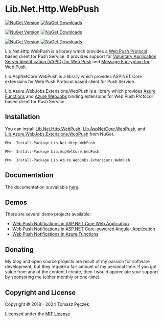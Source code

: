 # Lib.Net.Http.WebPush

[![NuGet Version](https://img.shields.io/nuget/v/Lib.Net.Http.WebPush?label=Lib.Net.Http.WebPush&logo=nuget)](https://www.nuget.org/packages/Lib.Net.Http.WebPush)
[![NuGet Downloads](https://img.shields.io/nuget/dt/Lib.Net.Http.WebPush?label=⭳)](https://www.nuget.org/packages/Lib.Net.Http.WebPush)

[![NuGet Version](https://img.shields.io/nuget/v/Lib.AspNetCore.WebPush?label=Lib.AspNetCore.WebPush&logo=nuget)](https://www.nuget.org/packages/Lib.AspNetCore.WebPush)
[![NuGet Downloads](https://img.shields.io/nuget/dt/Lib.AspNetCore.WebPush?label=⭳)](https://www.nuget.org/packages/Lib.AspNetCore.WebPush)

[![NuGet Version](https://img.shields.io/nuget/v/Lib.Azure.WebJobs.Extensions.WebPush?label=Lib.Azure.WebJobs.Extensions.WebPush&logo=nuget)](https://www.nuget.org/packages/Lib.Azure.WebJobs.Extensions.WebPush)
[![NuGet Downloads](https://img.shields.io/nuget/dt/Lib.Azure.WebJobs.Extensions.WebPush?label=⭳)](https://www.nuget.org/packages/Lib.Azure.WebJobs.Extensions.WebPush)

Lib.Net.Http.WebPush is a library which provides a [Web Push Protocol](https://tools.ietf.org/html/rfc8030) based client for Push Service. It provides support for [Voluntary Application Server Identification (VAPID) for Web Push](https://tools.ietf.org/html/rfc8292) and [Message Encryption for Web Push](https://tools.ietf.org/html/rfc8291).

Lib.AspNetCore.WebPush is a library which provides ASP.NET Core extensions for Web Push Protocol based client for Push Service.

Lib.Azure.WebJobs.Extensions.WebPush is a library which provides [Azure Functions](https://functions.azure.com/) and [Azure WebJobs](https://docs.microsoft.com/en-us/azure/app-service/web-sites-create-web-jobs) binding extensions for Web Push Protocol based client for Push Service.

## Installation

You can install [Lib.Net.Http.WebPush](https://www.nuget.org/packages/Lib.Net.Http.WebPush), [Lib.AspNetCore.WebPush](https://www.nuget.org/packages/Lib.AspNetCore.WebPush), and [Lib.Azure.WebJobs.Extensions.WebPush](https://www.nuget.org/packages/Lib.Azure.WebJobs.Extensions.WebPush) from NuGet.

```
PM>  Install-Package Lib.Net.Http.WebPush
```

```
PM>  Install-Package Lib.AspNetCore.WebPush
```

```
PM>  Install-Package Lib.Azure.WebJobs.Extensions.WebPush
```

## Documentation

The documentation is available [here](https://tpeczek.github.io/Lib.Net.Http.WebPush/).

## Demos

There are several demo projects available:
- [Web Push Notifications in ASP.NET Core Web Application](https://github.com/tpeczek/Demo.AspNetCore.PushNotifications)
- [Web Push Notifications in ASP.NET Core-powered Angular Application](https://github.com/tpeczek/Demo.AspNetCore.Angular.PushNotifications)
- [Web Push Notifications in Azure Functions](https://github.com/tpeczek/Demo.Azure.Funtions.PushNotifications)

## Donating

My blog and open source projects are result of my passion for software development, but they require a fair amount of my personal time. If you got value from any of the content I create, then I would appreciate your support by [sponsoring me](https://github.com/sponsors/tpeczek) (either monthly or one-time).

## Copyright and License

Copyright © 2018 - 2024 Tomasz Pęczek

Licensed under the [MIT License](https://github.com/tpeczek/Lib.Net.Http.WebPush/blob/master/LICENSE.md)